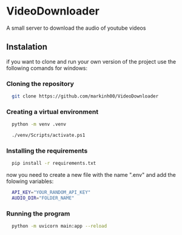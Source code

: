 
# VideoDownloader
A small server to download the audio of youtube videos


## Instalation

if you want to clone and run your own version of the project use the following comands for windows:

### Cloning the repository
```bash
  git clone https://github.com/markinh00/VideoDownloader
```
### Creating a virtual environment
```bash
  python -m venv .venv
```
```bash
  ./venv/Scripts/activate.ps1
```
### Installing the requirements
```bash
  pip install -r requirements.txt
```

now you need to create a new file with the name ".env" and add the folowing variables:
```bash
  API_KEY="YOUR_RANDOM_API_KEY"
  AUDIO_DIR="FOLDER_NAME"
```

### Running the program
```bash
  python -m uvicorn main:app --reload
```
